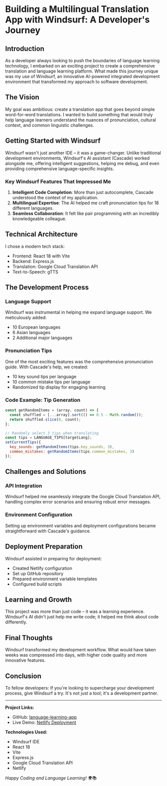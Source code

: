 # Building a Multilingual Translation App with Windsurf: A Developer's Journey

## Introduction

As a developer always looking to push the boundaries of language learning technology, I embarked on an exciting project to create a comprehensive translation and language learning platform. What made this journey unique was my use of Windsurf, an innovative AI-powered integrated development environment that transformed my approach to software development.

## The Vision

My goal was ambitious: create a translation app that goes beyond simple word-for-word translations. I wanted to build something that would truly help language learners understand the nuances of pronunciation, cultural context, and common linguistic challenges.

## Getting Started with Windsurf

Windsurf wasn't just another IDE – it was a game-changer. Unlike traditional development environments, Windsurf's AI assistant (Cascade) worked alongside me, offering intelligent suggestions, helping me debug, and even providing comprehensive language-specific insights.

### Key Windsurf Features That Impressed Me

1. **Intelligent Code Completion**: More than just autocomplete, Cascade understood the context of my application.
2. **Multilingual Expertise**: The AI helped me craft pronunciation tips for 18 different languages.
3. **Seamless Collaboration**: It felt like pair programming with an incredibly knowledgeable colleague.

## Technical Architecture

I chose a modern tech stack:
- Frontend: React 18 with Vite
- Backend: Express.js
- Translation: Google Cloud Translation API
- Text-to-Speech: gTTS

## The Development Process

### Language Support
Windsurf was instrumental in helping me expand language support. We meticulously added:
- 10 European languages
- 6 Asian languages
- 2 Additional major languages

### Pronunciation Tips
One of the most exciting features was the comprehensive pronunciation guide. With Cascade's help, we created:
- 10 key sound tips per language
- 10 common mistake tips per language
- Randomized tip display for engaging learning

### Code Example: Tip Generation
```javascript
const getRandomItems = (array, count) => {
  const shuffled = [...array].sort(() => 0.5 - Math.random());
  return shuffled.slice(0, count);
};

// Randomly select 3 tips when translating
const tips = LANGUAGE_TIPS[targetLang];
setCurrentTips({
  key_sounds: getRandomItems(tips.key_sounds, 3),
  common_mistakes: getRandomItems(tips.common_mistakes, 3)
});
```

## Challenges and Solutions

### API Integration
Windsurf helped me seamlessly integrate the Google Cloud Translation API, handling complex error scenarios and ensuring robust error messages.

### Environment Configuration
Setting up environment variables and deployment configurations became straightforward with Cascade's guidance.

## Deployment Preparation

Windsurf assisted in preparing for deployment:
- Created Netlify configuration
- Set up GitHub repository
- Prepared environment variable templates
- Configured build scripts

## Learning and Growth

This project was more than just code – it was a learning experience. Windsurf's AI didn't just help me write code; it helped me think about code differently.

## Final Thoughts

Windsurf transformed my development workflow. What would have taken weeks was compressed into days, with higher code quality and more innovative features.

## Conclusion

To fellow developers: If you're looking to supercharge your development process, give Windsurf a try. It's not just a tool; it's a development partner.

---

**Project Links:**
- GitHub: [language-learning-app](https://github.com/quadraticgames/language-learning-app)
- Live Demo: [Netlify Deployment](https://your-netlify-url.com)

**Technologies Used:**
- Windsurf IDE
- React 18
- Vite
- Express.js
- Google Cloud Translation API
- Netlify

*Happy Coding and Language Learning!* 🌍📚
